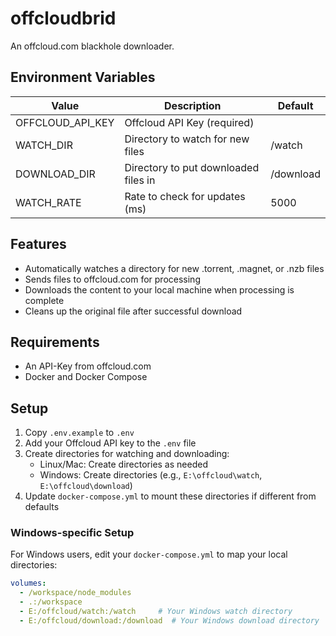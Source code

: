 # offcloudbrid

An offcloud.com blackhole downloader.

## Environment Variables

| Value | Description | Default |
| --- | --- | --- |
| OFFCLOUD_API_KEY | Offcloud API Key (required) | |
| WATCH_DIR | Directory to watch for new files | /watch |
| DOWNLOAD_DIR | Directory to put downloaded files in | /download |
| WATCH_RATE | Rate to check for updates (ms) | 5000 |

## Features

- Automatically watches a directory for new .torrent, .magnet, or .nzb files
- Sends files to offcloud.com for processing
- Downloads the content to your local machine when processing is complete
- Cleans up the original file after successful download

## Requirements

* An API-Key from offcloud.com
* Docker and Docker Compose

## Setup

1. Copy `.env.example` to `.env`
2. Add your Offcloud API key to the `.env` file
3. Create directories for watching and downloading:
   * Linux/Mac: Create directories as needed
   * Windows: Create directories (e.g., `E:\offcloud\watch`, `E:\offcloud\download`)
4. Update `docker-compose.yml` to mount these directories if different from defaults

### Windows-specific Setup

For Windows users, edit your `docker-compose.yml` to map your local directories:

```yaml
volumes:
  - /workspace/node_modules
  - .:/workspace
  - E:/offcloud/watch:/watch     # Your Windows watch directory
  - E:/offcloud/download:/download  # Your Windows download directory